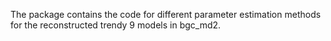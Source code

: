 The package contains the code for different parameter estimation methods for the reconstructed trendy 9 models in bgc_md2. 
